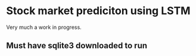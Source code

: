 # Stock market prediciton using LSTM
Very much a work in progress. 
## Must have sqlite3 downloaded to run
